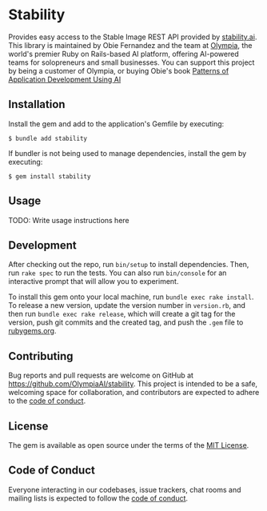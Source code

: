 # Stability

Provides easy access to the Stable Image REST API provided by [stability.ai](https://platform.stability.ai/docs/api-reference).
This library is maintained by Obie Fernandez and the team at [Olympia](https://olympia.chat), the world's premier Ruby on Rails-based AI platform,
offering AI-powered teams for solopreneurs and small businesses. You can support this project by being a customer of Olympia, or buying Obie's book
[Patterns of Application Development Using AI](https://leanpub.com/patterns-of-application-development-using-ai)

## Installation

Install the gem and add to the application's Gemfile by executing:

    $ bundle add stability

If bundler is not being used to manage dependencies, install the gem by executing:

    $ gem install stability

## Usage

TODO: Write usage instructions here

## Development

After checking out the repo, run `bin/setup` to install dependencies. Then, run `rake spec` to run the tests. You can also run `bin/console` for an interactive prompt that will allow you to experiment.

To install this gem onto your local machine, run `bundle exec rake install`. To release a new version, update the version number in `version.rb`, and then run `bundle exec rake release`, which will create a git tag for the version, push git commits and the created tag, and push the `.gem` file to [rubygems.org](https://rubygems.org).

## Contributing

Bug reports and pull requests are welcome on GitHub at https://github.com/OlympiaAI/stability. This project is intended to be a safe, welcoming space for collaboration, and contributors are expected to adhere to the [code of conduct](https://github.com/OlympiaAI/stability/blob/main/CODE_OF_CONDUCT.md).

## License

The gem is available as open source under the terms of the [MIT License](https://opensource.org/licenses/MIT).

## Code of Conduct

Everyone interacting in our codebases, issue trackers, chat rooms and mailing lists is expected to follow the [code of conduct](https://github.com/OlympiaAI/stability/blob/main/CODE_OF_CONDUCT.md).
